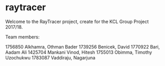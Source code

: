 # raytracer

Welcome to the RayTracer project, create for the KCL Group Project 2017/18.

Team members:

1756850 Alkhamra, Othman Bader
1739256 Benicek, David
1770922 Bari, Aadam Ali
1425704 Mankani Vinod, Hitesh
1755013 Obimma, Timothy Uzochukwu
1783087 Vaddiraju, Nagarjuna
